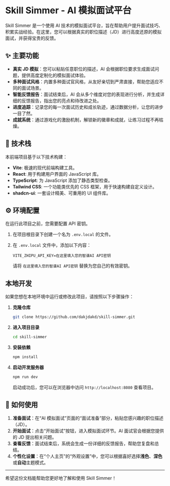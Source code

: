 # Skill Simmer - AI 模拟面试平台

Skill Simmer 是一个使用 AI 技术的模拟面试平台，旨在帮助用户提升面试技巧、积累实战经验。在这里，您可以根据真实的职位描述（JD）进行高度还原的模拟面试，并获得宝贵的反馈。

## ✨ 主要功能

*   **真实 JD 模拟**：您可以粘贴任意职位的描述，AI 会根据职位要求生成面试问题，提供高度定制化的模拟面试体验。
*   **多种面试风格**：内置多种面试官风格，从友好亲切到严肃直接，帮助您适应不同的面试场景。
*   **智能反馈报告**：面试结束后，AI 会从多个维度对您的表现进行分析，并生成详细的反馈报告，指出您的亮点和待改进之处。
*   **进度追踪**：记录您的每一次面试历史和成长轨迹，通过数据分析，让您的进步一目了然。
*   **成就系统**：通过游戏化的激励机制，解锁新的徽章和成就，让练习过程不再枯燥。

## 🚀 技术栈

本前端项目基于以下技术构建：

*   **Vite**: 极速的现代前端构建工具。
*   **React**: 用于构建用户界面的 JavaScript 库。
*   **TypeScript**: 为 JavaScript 添加了静态类型检查。
*   **Tailwind CSS**: 一个功能类优先的 CSS 框架，用于快速构建自定义设计。
*   **shadcn-ui**: 一套设计精美、可重用的 UI 组件库。

## ⚙️ 环境配置

在运行此项目之前，您需要配置 API 密钥。

1.  在项目根目录下创建一个名为 `.env.local` 的文件。
2.  在 `.env.local` 文件中，添加以下内容：

    ```
    VITE_ZHIPU_API_KEY=在这里填入您的智谱AI API密钥
    ```

    请将 `在这里填入您的智谱AI API密钥` 替换为您自己的有效密钥。

## 本地开发

如果您想在本地环境中运行或修改此项目，请按照以下步骤操作：

1.  **克隆仓库**

    ```bash
    git clone https://github.com/dakjdakd/skill-simmer.git
    ```

2.  **进入项目目录**

    ```bash
    cd skill-simmer
    ```

3.  **安装依赖**

    ```bash
    npm install
    ```

4.  **启动开发服务器**

    ```bash
    npm run dev
    ```

    启动成功后，您可以在浏览器中访问 `http://localhost:8080` 查看项目。

## 📝 如何使用

1.  **准备面试**：在“AI 模拟面试”页面的“面试准备”部分，粘贴您感兴趣的职位描述（JD）。
2.  **开始面试**：点击“开始面试”按钮，进入模拟面试环节。AI 面试官会根据您提供的 JD 提出相关问题。
3.  **查看反馈**：面试结束后，系统会生成一份详细的反馈报告，帮助您复盘和总结。
4.  **个性化设置**：在“个人主页”的“外观设置”中，您可以根据喜好选择**浅色**、**深色**或**自动**主题模式。

---

希望这份文档能帮助您更好地了解和使用 Skill Simmer！
